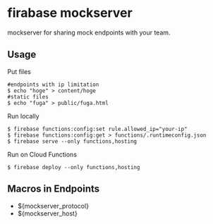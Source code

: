 # firabase mockserver

mockserver for sharing mock endpoints with your team.

## Usage
Put files
```
#endpoints with ip limitation
$ echo "hoge" > content/hoge
#static files
$ echo "fuga" > public/fuga.html
```

Run locally
```
$ firebase functions:config:set rule.allowed_ip="your-ip" 
$ firebase functions:config:get > functions/.runtimeconfig.json
$ firebase serve --only functions,hosting
```

Run on Cloud Functions
```
$ firebase deploy --only functions,hosting
```

## Macros in Endpoints
- ${mockserver_protocol}
- ${mockserver_host}
